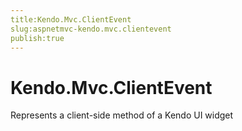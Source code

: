 ```yaml
---
title:Kendo.Mvc.ClientEvent
slug:aspnetmvc-kendo.mvc.clientevent
publish:true
---
```


# Kendo.Mvc.ClientEvent

Represents a client-side method of a Kendo UI widget